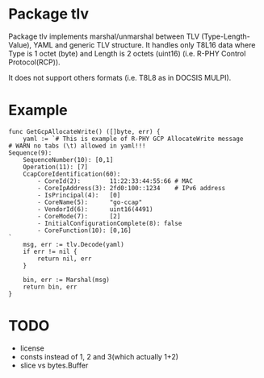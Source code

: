 Package tlv
===========

Package tlv implements marshal/unmarshal between TLV (Type-Length-Value), YAML and generic TLV structure.
It handles only T8L16 data where Type is 1 octet (byte)
and Length is 2 octets (uint16) (i.e. R-PHY Control Protocol(RCP)).

It does not support others formats (i.e. T8L8 as in DOCSIS MULPI).

Example
=======

```
func GetGcpAllocateWrite() ([]byte, err) {
    yaml := `# This is example of R-PHY GCP AllocateWrite message
# WARN no tabs (\t) allowed in yaml!!!
Sequence(9):
    SequenceNumber(10): [0,1]
    Operation(11): [7]
    CcapCoreIdentification(60):
        - CoreId(2):        11:22:33:44:55:66 # MAC
        - CoreIpAddress(3): 2fd0:100::1234    # IPv6 address
        - IsPrincipal(4):   [0]
        - CoreName(5):      "go-ccap"
        - VendorId(6):      uint16(4491)
        - CoreMode(7):      [2]
        - InitialConfigurationComplete(8): false
        - CoreFunction(10): [0,16]
`
    msg, err := tlv.Decode(yaml)
    if err != nil {
        return nil, err
    }

    bin, err := Marshal(msg)
    return bin, err
}
```

TODO
====

* license
* consts instead of 1, 2 and 3(which actually 1+2)
* slice vs bytes.Buffer
